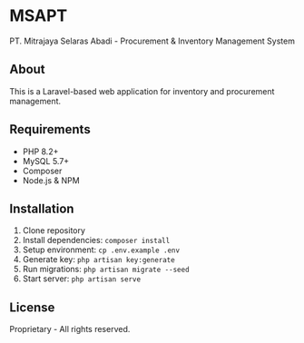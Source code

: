 # MSAPT

PT. Mitrajaya Selaras Abadi - Procurement & Inventory Management System

## About

This is a Laravel-based web application for inventory and procurement management.

## Requirements

- PHP 8.2+
- MySQL 5.7+
- Composer
- Node.js & NPM

## Installation

1. Clone repository
2. Install dependencies: `composer install`
3. Setup environment: `cp .env.example .env`
4. Generate key: `php artisan key:generate`
5. Run migrations: `php artisan migrate --seed`
6. Start server: `php artisan serve`

## License

Proprietary - All rights reserved.
